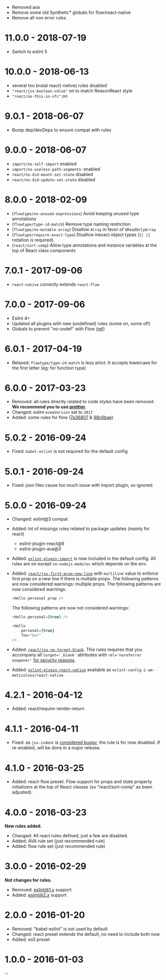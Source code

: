 - Removed ava
- Remove some old Synthetic\* globals for flow/react-native
- Remove all non error rules

# 11.0.0 - 2018-07-19

- Switch to eslint 5

# 10.0.0 - 2018-06-13

- several too brutal react(-native) rules disabled
- `"react/jsx-boolean-value"` on to match ReasonReact style
- `"react/no-this-in-sfc"` on

# 9.0.1 - 2018-06-07

- Bump dep/devDeps to ensure compat with rules

# 9.0.0 - 2018-06-07

- `import/no-self-import` enabled
- `import/no-useless-path-segments`: enabled
- `react/no-did-mount-set-state` disabled
- `react/no-did-update-set-state` disabled

# 8.0.0 - 2018-02-09

- (`flowtype/no-unused-expressions`) Avoid keeping unused type annotations
- (`flowtype/type-id-match`) Remove type naming restriction
- (`flowtype/no-mutable-array`) Disallow `Array` in favor of `$ReadOnlyArray`
- (`flowtype/require-exact-type`) Disallow inexact object types (`{| |}`
  notation is required).
- (`react/sort-comp`) Allow type annotations and instance variables at the top
  of React class components

# 7.0.1 - 2017-09-06

- `react-native` correctly extends `react-flow`

# 7.0.0 - 2017-09-06

- Eslint 4+
- Updated all plugins with new (undefined) rules (some on, some off)
- Globals to prevent "no-undef" with Flow
  ([ref](https://github.com/gajus/eslint-plugin-flowtype/issues/261))

# 6.0.1 - 2017-04-19

- Relaxed: `flowtype/type-id-match` is less strict. It accepts lowercase for the
  first letter (eg: for function type)

# 6.0.0 - 2017-03-23

- Removed: all rules directly related to code styles have been removed. **We
  recommend you to use [prettier](https://github.com/prettier/prettier).**
- Changed: eslint `ecmaVersion` set to `2017`
- Added: some rules for flow
  ([7a36807](https://github.com/MoOx/eslint-config-i-am-meticulous/commit/7a36807f5b0016fd5fefdb880c7e667b13202c54)
  &
  [98c6bae](https://github.com/MoOx/eslint-config-i-am-meticulous/commit/98c6bae6b38b77143c78b4ccd74e9b508fdf3dd8))

# 5.0.2 - 2016-09-24

- Fixed: `babel-eslint` is not required for the default config

# 5.0.1 - 2016-09-24

- Fixed: json files cause too much issue with import plugin, so ignored.

# 5.0.0 - 2016-09-24

- Changed: eslint@3 compat
- Added: lot of missings rules related to package updates (mainly for react)
  - eslint-plugin-react@6
  - eslint-plugin-ava@3
- Added:
  [`eslint-plugin-import`](https://github.com/benmosher/eslint-plugin-import) is
  now included in the default config. All rules are on except
  `no-nodejs-modules` which depends on the env.
- Added:
  [`react/jsx-first-prop-new-line`](https://github.com/yannickcr/eslint-plugin-react/blob/master/docs/rules/jsx-first-prop-new-line.md)
  with `multiline` value to enforce first prop on a new line if there is
  multiple props. The following patterns are now considered warnings: multiple
  props. The following patterns are now considered warnings:

  ```js
  <Hello personal prop />
  ```

  The following patterns are now not considered warnings:

  ```js
  <Hello personal={true} />

  <Hello
      personal={true}
      foo="bar"
  />
  ```

- Added:
  [`react/jsx-no-target-blank`](https://github.com/yannickcr/eslint-plugin-react/blob/master/docs/rules/jsx-no-target-blank.md).
  This rules requires that you accompany all `target='_blank'` attributes with
  `rel='noreferrer noopener'`
  [for security reasons](https://mathiasbynens.github.io/rel-noopener/).
- Added:
  [`eslint-plugin-react-native`](https://github.com/Intellicode/eslint-plugin-react-native)
  available as `eslint-config-i-am-meticulous/react-native`.

# 4.2.1 - 2016-04-12

- Added: react/require-render-return

# 4.1.1 - 2016-04-11

- Fixed: as `jsx-indent` is
  [considered buggy](https://github.com/yannickcr/eslint-plugin-react/issues/540),
  the rule is for now disabled. If re-enabled, will be done in a major release.

# 4.1.0 - 2016-03-25

- Added: react-flow preset. Flow support for props and state property
  initializers at the top of React classes (so "react/sort-comp" as been
  adjusted).

# 4.0.0 - 2016-03-23

**New rules added.**

- Changed: All react rules defined, just a few are disabled.
- Added: AVA rule set (just recommended rule)
- Added: flow rule set (just recommended rule)

# 3.0.0 - 2016-02-29

**Not changes for rules.**

- Removed: eslint@1.x support
- Added: eslint@2.x support

# 2.0.0 - 2016-01-20

- Removed: "babel-eslint" is not used by default
- Changed: react preset extends the default, no need to include both now
- Added: es5 preset

# 1.0.0 - 2016-01-03

💥
